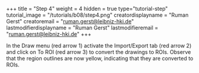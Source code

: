+++
title = "Step 4"
weight = 4
hidden = true
type="tutorial-step"
tutorial_image = "/tutorials/b08/step4.png"
creatordisplayname = "Ruman Gerst"
creatoremail = "ruman.gerst@leibniz-hki.de"
lastmodifierdisplayname = "Ruman Gerst"
lastmodifieremail = "ruman.gerst@leibniz-hki.de"
+++

In the Draw menu (red arrow 1) activate the Import/Export tab (red arrow 2) and click on To ROI (red arrow 3) to convert the drawings to ROIs. Observe that the region outlines are now yellow, indicating that they are converted to ROIs.